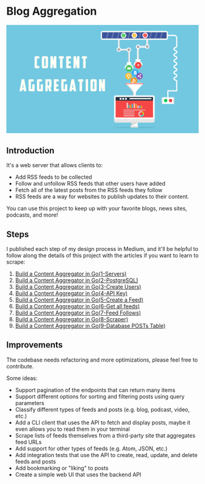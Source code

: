 # Blog Aggregation

![Blog Aggregator](./images/1.png "Blog Aggregator")

## Introduction

It's a web server that allows clients to:

- Add RSS feeds to be collected
- Follow and unfollow RSS feeds that other users have added
- Fetch all of the latest posts from the RSS feeds they follow
- RSS feeds are a way for websites to publish updates to their content.

You can use this project to keep up with your favorite blogs, news sites, podcasts, and more!

## Steps

I published each step of my design process in Medium, and it'll be helpful to follow along the details of this project with the articles if you want to learn to scrape:

1. [Build a Content Aggregator in Go(1-Servers)](https://medium.com/@lordmoma/build-a-content-aggregator-in-go-1-servers-a52388888386)
2. [Build a Content Aggregator in Go(2-PostgreSQL)](https://medium.com/@lordmoma/build-a-content-aggregator-in-go-2-postgresql-68d98b98f2af)
3. [Build a Content Aggregator in Go(3-Create Users)](https://medium.com/@lordmoma/build-a-content-aggregator-in-go-3-create-users-32cf84432fa6)
4. [Build a Content Aggregator in Go(4-API Key)](https://medium.com/@lordmoma/build-a-content-aggregator-in-go-4-api-key-181da1424e3a)
5. [Build a Content Aggregator in Go(5-Create a Feed)](https://medium.com/@lordmoma/build-a-content-aggregator-in-go-5-create-a-feed-1ffeba2aaf93)
6. [Build a Content Aggregator in Go(6-Get all feeds)](https://medium.com/@lordmoma/build-a-content-aggregator-in-go-6-get-all-feeds-17d6a78da83a)
7. [Build a Content Aggregator in Go(7-Feed Follows)](https://medium.com/@lordmoma/build-a-content-aggregator-in-go-7-feed-follows-50693c350cd1)
8. [Build a Content Aggregator in Go(8-Scraper)](https://medium.com/@lordmoma/build-a-content-aggregator-in-go-8-scraper-8a60593b52d0)
9. [Build a Content Aggregator in Go(9-Database POSTs Table)](https://medium.com/@lordmoma/build-a-content-aggregator-in-go-9-database-posts-table-5443ce8289a6)

## Improvements

The codebase needs refactoring and more optimizations, please feel free to contribute.

Some ideas:

- Support pagination of the endpoints that can return many items
- Support different options for sorting and filtering posts using query parameters
- Classify different types of feeds and posts (e.g. blog, podcast, video, etc.)
- Add a CLI client that uses the API to fetch and display posts, maybe it even allows you to read them in your terminal
- Scrape lists of feeds themselves from a third-party site that aggregates feed URLs
- Add support for other types of feeds (e.g. Atom, JSON, etc.)
- Add integration tests that use the API to create, read, update, and delete feeds and posts
- Add bookmarking or "liking" to posts
- Create a simple web UI that uses the backend API
